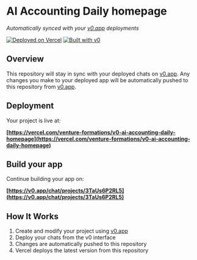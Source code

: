 # AI Accounting Daily homepage

*Automatically synced with your [v0.app](https://v0.app) deployments*

[![Deployed on Vercel](https://img.shields.io/badge/Deployed%20on-Vercel-black?style=for-the-badge&logo=vercel)](https://vercel.com/venture-formations/v0-ai-accounting-daily-homepage)
[![Built with v0](https://img.shields.io/badge/Built%20with-v0.app-black?style=for-the-badge)](https://v0.app/chat/projects/3TaUs6P2RL5)

## Overview

This repository will stay in sync with your deployed chats on [v0.app](https://v0.app).
Any changes you make to your deployed app will be automatically pushed to this repository from [v0.app](https://v0.app).

## Deployment

Your project is live at:

**[https://vercel.com/venture-formations/v0-ai-accounting-daily-homepage](https://vercel.com/venture-formations/v0-ai-accounting-daily-homepage)**

## Build your app

Continue building your app on:

**[https://v0.app/chat/projects/3TaUs6P2RL5](https://v0.app/chat/projects/3TaUs6P2RL5)**

## How It Works

1. Create and modify your project using [v0.app](https://v0.app)
2. Deploy your chats from the v0 interface
3. Changes are automatically pushed to this repository
4. Vercel deploys the latest version from this repository